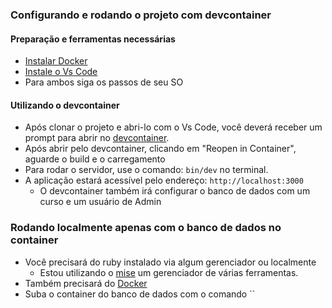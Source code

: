 ### Configurando e rodando o projeto com devcontainer
#### Preparação e ferramentas necessárias
- [Instalar Docker](https://docs.docker.com/engine/install/)
- [Instale o Vs Code](https://code.visualstudio.com/download)
- Para ambos siga os passos de seu SO
#### Utilizando o devcontainer
- Após clonar o projeto e abri-lo com o Vs Code, você deverá receber um prompt para abrir no [devcontainer](https://containers.dev/).
- Após abrir pelo devcontainer, clicando em "Reopen in Container", aguarde o build e o carregamento
- Para rodar o servidor, use o comando: `bin/dev` no terminal.
- A aplicação estará acessível pelo endereço: `http://localhost:3000`
   - O devcontainer também irá configurar o banco de dados com um curso e um usuário de Admin

### Rodando localmente apenas com o banco de dados no container
- Você precisará do ruby instalado via algum gerenciador ou localmente
  - Estou utilizando o [mise](https://mise.jdx.dev/) um gerenciador de várias ferramentas.
- Também precisará do [Docker](https://docs.docker.com/engine/install/)
- Suba o container do banco de dados com o comando ``
